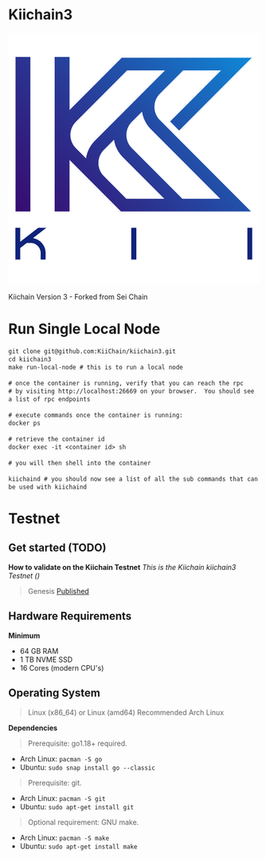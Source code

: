 # Kiichain3

![Banner!](assets/kii.png)

Kiichain Version 3 - Forked from Sei Chain

# Run Single Local Node
```shell
git clone git@github.com:KiiChain/kiichain3.git
cd kiichain3
make run-local-node # this is to run a local node

# once the container is running, verify that you can reach the rpc
# by visiting http://localhost:26669 on your browser.  You should see a list of rpc endpoints

# execute commands once the container is running:
docker ps

# retrieve the container id
docker exec -it <container id> sh

# you will then shell into the container

kiichaind # you should now see a list of all the sub commands that can be used with kiichaind
```

# Testnet
## Get started (TODO)
**How to validate on the Kiichain Testnet**
*This is the Kiichain kiichain3 Testnet ()*

> Genesis [Published](https://github.com/sei-protocol/testnet/blob/main/atlantic-2/genesis.json)

## Hardware Requirements
**Minimum**
* 64 GB RAM
* 1 TB NVME SSD
* 16 Cores (modern CPU's)

## Operating System 

> Linux (x86_64) or Linux (amd64) Recommended Arch Linux

**Dependencies**
> Prerequisite: go1.18+ required.
* Arch Linux: `pacman -S go`
* Ubuntu: `sudo snap install go --classic`

> Prerequisite: git. 
* Arch Linux: `pacman -S git`
* Ubuntu: `sudo apt-get install git`

> Optional requirement: GNU make. 
* Arch Linux: `pacman -S make`
* Ubuntu: `sudo apt-get install make`
